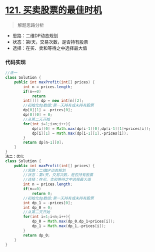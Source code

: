 # [121. 买卖股票的最佳时机](https://leetcode-cn.com/problems/best-time-to-buy-and-sell-stock/)


> 解题思路分析

-  思路：二维DP动态规划
-  状态：第i天，交易次数，是否持有股票
-  选择：在买、卖和等待之中选择最大值


### 代码实现


~~~java
//法一
class Solution {
    public int maxProfit(int[] prices) {
        int n = prices.length;
        if(n==0)
            return 
        int[][] dp = new int[n][2];
        //初始化dp数组:第一天持有或未持有股票
        dp[0][1] = -prices[0];
        dp[0][0] = 0;
        //从第二天开始
        for(int i=1;i<n;i++){
            dp[i][0] = Math.max(dp[i-1][0],dp[i-1][1]+prices[i]);
            dp[i][1] = Math.max(dp[i-1][1],-prices[i]);
        }
        return dp[n-1][0];
    }
}
法二：优化
class Solution {
    public int maxProfit(int[] prices) {
        //思路：二维DP动态规划
        //状态：第i天，交易次数，是否持有股票
        //选择：在买、卖和等待之中选择最大值
        int n = prices.length;
        if(n==0)
            return 0;
        //初始化dp数组:第一天持有或未持有股票
        int dp_1 = -prices[0];
        int dp_0 = 0;
        //从第二天开始
        for(int i=1;i<n;i++){
            dp_0 = Math.max(dp_0,dp_1+prices[i]);
            dp_1 = Math.max(dp_1,-prices[i]);
        }
        return dp_0;
    }
}
~~~